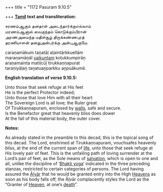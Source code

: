 +++
title = "1172 Pasuram 9.10.5"

+++
**[Tamil](/definition/tamil#history "show Tamil definitions") text and transliteration:**

சரணம்ஆகும் தனதாள் அடைந்தார்க்குஎல்லாம்  
மரணம்ஆனால் வைகுந்தம் கொடுக்கும்பிரான்  
அரண்அமைந்த மதிள்சூழ் திருக்கண்ணபுரத்  
தரணியாளன் தனதுஅன்பர்க்கு அன்புஆகுமே.

caraṇamākum taṉatāḷ aṭaintārkkuellām  
maraṇamāṉāl [vaikuntam](/definition/vaikuntam#vaishnavism "show vaikuntam definitions") koṭukkumpirāṉ  
araṇamainta matiḷcūḻ tirukkaṇṇapurat  
taraṇiyāḷaṉ taṉatuaṉparkku aṉpuākumē.

**English translation of verse 9.10.5:**

Unto those that seek refuge at His feet  
He is the perfect Protector indeed;  
Unto those that love Him with all their heart  
The Sovereign Lord is all love; the Ruler great  
Of Tirukkaṇṇapuram, enclosed by [walls](/definition/wall#history "show walls definitions"), safe and secure.  
Is the Benefactor great that heavenly bliss does dower  
At the fall of this material body, the outer cover.

**Notes:**

As already stated in the preamble to this decad, this is the topical song of this decad. The Lord, enshrined at Tirukkaṇṇapuram, vouchsafes heavenly bliss, at the end of the current span of [life](/definition/life#history "show life definitions"), unto those that seek refuge at His lovely pair of feet. This is the unfailing path of loving surrender at the Lord’s pair of feet, as the Sole means of [salvation](/definition/salvation#history "show salvation definitions"), which is open to one and all, unlike the discipline of ‘[Bhakti yoga](/definition/bhaktiyoga#vaishnavism "show Bhakti yoga definitions")’ indicated in the three preceding stanzas, restricted to certain categories of persons. The Lord having assured the [Āḻvār](/definition/aḻvar#vaishnavism "show Āḻvār definitions") that he would be granted entry into the High [Heavens](/definition/heaven#history "show Heavens definitions") as soon as his body falls off, the Āḻvār complacently styles the Lord as the “Granter of [Heaven](/definition/heaven#history "show Heaven definitions"), at one’s [death](/definition/death#history "show death definitions")”.


